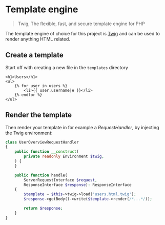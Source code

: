 # Template engine

> Twig, The flexible, fast, and secure template engine for PHP

The template engine of choice for this project is [Twig](https://twig.symfony.com/) and 
can be used to render anything HTML related.

## Create a template

Start off with creating a new file in the `templates` directory

```twig showLineNumbers title="templates/users.html.twig"
<h1>Users</h1>
<ul>
    {% for user in users %}
        <li>{{ user.username|e }}</li>
    {% endfor %}
</ul>
```

## Render the template

Then render your template in for example a _RequestHandler_, by injecting the Twig environment:

```php showLineNumbers title="UserOverviewRequestHandler.php"
class UserOverviewRequestHandler
{
    public function __construct(
        private readonly Environment $twig,
    ) {
    }

    public function handle(
        ServerRequestInterface $request,
        ResponseInterface $response): ResponseInterface
    {
        $template = $this->twig->load('users.html.twig');
        $response->getBody()->write($template->render(/*...*/));

        return $response;
    }
}

```
